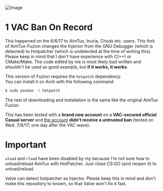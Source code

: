 ![Image](https://i.imgur.com/1h1ZaQp.png)
# 1 VAC Ban On Record

This happened on the 6/6/17 to AimTux, Inuria, Chods etc. users. This fork of AimTux-Fuzion changes the Injector from the GNU Debugger (which is detected) to Hotpatcher (which is undetected at the time of writing this). Please keep in mind that I don't have experience with C(++) or CMake/Make. The code edited by me is most likely bad written and shouldn't be used as good example, but **if it works, it works**.

This version of Fuzion requires the `hotpatch` dependency.  
You can install it on Arch with the following command:
```zsh
$ sudo pacman -S hotpatch
```

The rest of downloading and installation is the same like the original AimTux Fuzion.  
  
This has been tested with a **brand new account** on a **VAC-secured official Casual server** and [the account](https://steamcommunity.com/profiles/76561198393440661/) **didn't receive a untrusted ban** (tested on Wed. 7/6/17; one day after the VAC wave).

# Important

`uload` and `rload` have been disabled by my because I'm not sure how to unload/reload AimTux with HotPatcher. Just close CS:GO (and reopen it) to unload/reload.  
  
Valve can detect hotpatcher as Injector. Please keep this in mind and don't make this repository to known, so that Valve won't fix it fast.
